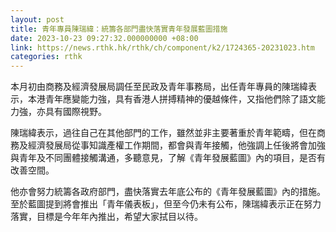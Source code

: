 ```yaml
---
layout: post
title: 青年專員陳瑞緯：統籌各部門盡快落實青年發展藍圖措施
date: 2023-10-23 09:27:32.000000000 +08:00
link: https://news.rthk.hk/rthk/ch/component/k2/1724365-20231023.htm
categories: rthk
---
```


本月初由商務及經濟發展局調任至民政及青年事務局，出任青年專員的陳瑞緯表示，本港青年應變能力強，具有香港人拼搏精神的優越條件，又指他們除了語文能力強，亦具有國際視野。

陳瑞緯表示，過往自己在其他部門的工作，雖然並非主要著重於青年範疇，但在商務及經濟發展局從事知識產權工作期間，都會與青年接觸，他強調上任後將會加強與青年及不同團體接觸溝通，多聽意見，了解《青年發展藍圖》內的項目，是否有改善空間。

他亦會努力統籌各政府部門，盡快落實去年底公布的《青年發展藍圖》內的措施。至於藍圖提到將會推出「青年儀表板」，但至今仍未有公布，陳瑞緯表示正在努力落實，目標是今年年內推出，希望大家拭目以待。

